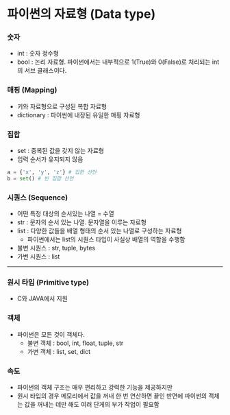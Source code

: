 # 파이썬의 자료형 (Data type)

### 숫자
+ int : 숫자 정수형
+ bool : 논리 자료형. 파이썬에서는 내부적으로 1(True)와 0(False)로 처리되는 int의 서브 클래스이다.
  
### 매핑 (Mapping)
+ 키와 자료형으로 구성된 복합 자료형
+ dictionary : 파이썬에 내장된 유일한 매핑 자료형

### 집합
+ set : 중복된 값을 갖지 않는 자료형
+ 입력 순서가 유지되지 않음
```python
a = {'x', 'y', 'z'} # 집한 선언 
b = set() # 빈 집합 선언 
```

### 시퀀스 (Sequence)
+ 어떤 특정 대상의 순서있는 나열 = 수열
+ str : 문자의 순서 있는 나열. 문자열을 이루는 자료형 
+ list : 다양한 값들을 배열 형태의 순서 있는 나열로 구성하는 자료형
  + 파이썬에서는 list의 시퀀스 타입이 사실상 배열의 역할을 수행함
+ 불변 시퀀스 : str, tuple, bytes
+ 가변 시퀀스 : list

___

### 원시 타입 (Primitive type)
+ C와 JAVA에서 지원

### 객체 
+ 파이썬은 모든 것이 객체다.
  + 불변 객체 : bool, int, float, tuple, str
  + 가변 객체 : list, set, dict

### 속도 
+ 파이썬의 객체 구조는 매우 편리하고 강력한 기능을 제공하지만
+ 원시 타입의 경우 메모리에서 값을 꺼내 한 번 연산하면 끝인 반면에 파이썬의 객체는 값을 꺼내는 데만 해도 여러 단게의 부가 작업이 필요함
